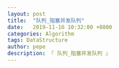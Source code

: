 ```yaml
---
layout: post
title:  "队列_阻塞并发队列"
date:   2019-11-16 10:32:00 +0800
categories: Algorithm
tags: DataStructure
author: pepe
description: 『 队列_阻塞并发队列 』
---
```



































